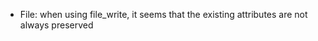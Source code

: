   - File: when using file\_write, it seems that the existing attributes
    are not always preserved
